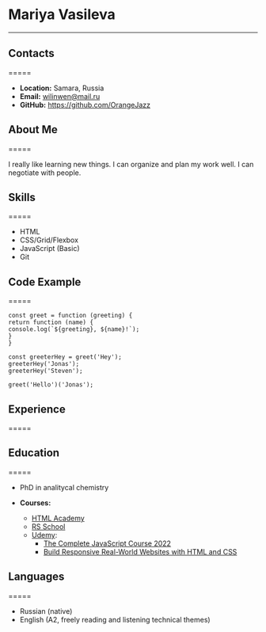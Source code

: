 # Mariya Vasileva

---

## Contacts

=====

- **Location:** Samara, Russia
- **Email:** wilinwen@mail.ru
- **GitHub:** https://github.com/OrangeJazz

## About Me

=====

I really like learning new things. I can organize and plan my work well. I can negotiate with people.

## Skills

=====

- HTML
- CSS/Grid/Flexbox
- JavaScript (Basic)
- Git

## Code Example

=====

```
const greet = function (greeting) {
return function (name) {
console.log(`${greeting}, ${name}!`);
}
}

const greeterHey = greet('Hey');
greeterHey('Jonas');
greeterHey('Steven');

greet('Hello')('Jonas');
```

## Experience

=====

## Education

=====

- PhD in analitycal chemistry

- **Courses:**
  - [HTML Academy](https://htmlacademy.ru/study)
  - [RS School](https://rs.school/js/)
  - [Udemy](https://www.udemy.com/):
    - [The Complete JavaScript Course 2022](https://www.udemy.com/course/the-complete-javascript-course/)
    - [Build Responsive Real-World Websites with HTML and CSS](https://www.udemy.com/course/design-and-develop-a-killer-website-with-html5-and-css3/)

## Languages

=====

- Russian (native)
- English (A2, freely reading and listening technical themes)
